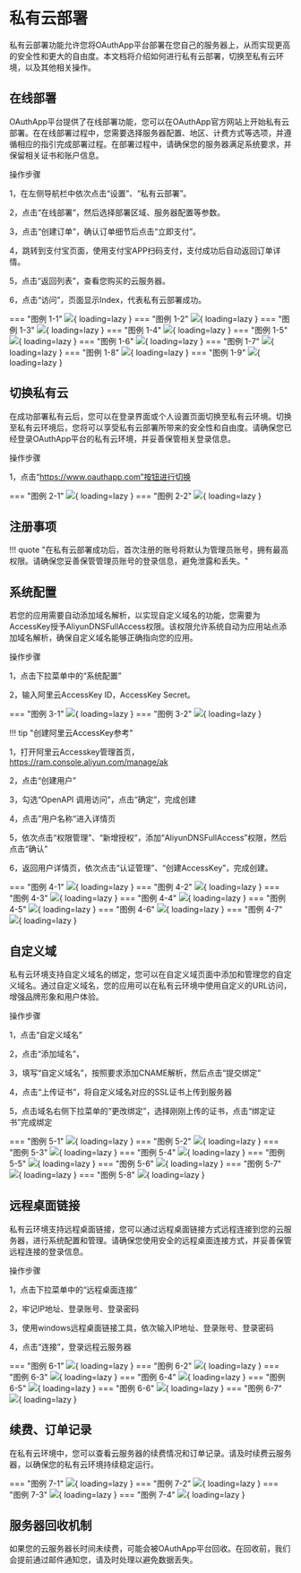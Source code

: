 # 私有云部署

私有云部署功能允许您将OAuthApp平台部署在您自己的服务器上，从而实现更高的安全性和更大的自由度。本文档将介绍如何进行私有云部署，切换至私有云环境，以及其他相关操作。

## 在线部署

OAuthApp平台提供了在线部署功能，您可以在OAuthApp官方网站上开始私有云部署。在在线部署过程中，您需要选择服务器配置、地区、计费方式等选项，并遵循相应的指引完成部署过程。在部署过程中，请确保您的服务器满足系统要求，并保留相关证书和账户信息。

操作步骤

1，在左侧导航栏中依次点击“设置”、“私有云部署”。

2，点击“在线部署”，然后选择部署区域、服务器配置等参数。

3，点击“创建订单”，确认订单细节后点击“立即支付”。

4，跳转到支付宝页面，使用支付宝APP扫码支付，支付成功后自动返回订单详情。

5，点击“返回列表”，查看您购买的云服务器。

6，点击“访问”，页面显示Index，代表私有云部署成功。

=== "图例 1-1"
    ![](https://docs.oauthapp.com/doc_app_saas/1-1.png){ loading=lazy }
=== "图例 1-2"
    ![](https://docs.oauthapp.com/doc_app_saas/1-2.png){ loading=lazy }
=== "图例 1-3"
    ![](https://docs.oauthapp.com/doc_app_saas/1-3.png){ loading=lazy }
=== "图例 1-4"
    ![](https://docs.oauthapp.com/doc_app_saas/1-4.png){ loading=lazy }
=== "图例 1-5"
    ![](https://docs.oauthapp.com/doc_app_saas/1-5.png){ loading=lazy }
=== "图例 1-6"
    ![](https://docs.oauthapp.com/doc_app_saas/1-6.png){ loading=lazy }
=== "图例 1-7"
    ![](https://docs.oauthapp.com/doc_app_saas/1-7.png){ loading=lazy }
=== "图例 1-8"
    ![](https://docs.oauthapp.com/doc_app_saas/1-8.png){ loading=lazy }
=== "图例 1-9"
    ![](https://docs.oauthapp.com/doc_app_saas/1-9.png){ loading=lazy }


## 切换私有云

在成功部署私有云后，您可以在登录界面或个人设置页面切换至私有云环境。切换至私有云环境后，您将可以享受私有云部署所带来的安全性和自由度。请确保您已经登录OAuthApp平台的私有云环境，并妥善保管相关登录信息。

操作步骤

1，点击“https://www.oauthapp.com”按钮进行切换

=== "图例 2-1"
    ![](https://docs.oauthapp.com/doc_app_saas/2-1.png){ loading=lazy }
=== "图例 2-2"
    ![](https://docs.oauthapp.com/doc_app_saas/2-2.png){ loading=lazy }

## 注册事项

!!! quote "在私有云部署成功后，首次注册的账号将默认为管理员账号，拥有最高权限。请确保您妥善保管管理员账号的登录信息，避免泄露和丢失。"

## 系统配置

若您的应用需要自动添加域名解析，以实现自定义域名的功能，您需要为AccessKey授予AliyunDNSFullAccess权限。该权限允许系统自动为应用站点添加域名解析，确保自定义域名能够正确指向您的应用。

操作步骤

1，点击下拉菜单中的“系统配置”

2，输入阿里云AccessKey ID，AccessKey Secret。

=== "图例 3-1"
    ![](https://docs.oauthapp.com/doc_app_saas/3-1.png){ loading=lazy }
=== "图例 3-2"
    ![](https://docs.oauthapp.com/doc_app_saas/3-2.png){ loading=lazy }

!!! tip "创建阿里云AccessKey参考"

1，打开阿里云Accesskey管理首页，https://ram.console.aliyun.com/manage/ak

2，点击“创建用户”

3，勾选“OpenAPI 调用访问”，点击“确定”，完成创建

4，点击”用户名称“进入详情页

5，依次点击“权限管理”、“新增授权”，添加“AliyunDNSFullAccess”权限，然后点击“确认”

6，返回用户详情页，依次点击“认证管理”、“创建AccessKey”，完成创建。

=== "图例 4-1"
    ![](https://docs.oauthapp.com/doc_app_saas/4-1.png){ loading=lazy }
=== "图例 4-2"
    ![](https://docs.oauthapp.com/doc_app_saas/4-2.png){ loading=lazy }
=== "图例 4-3"
    ![](https://docs.oauthapp.com/doc_app_saas/4-3.png){ loading=lazy }
=== "图例 4-4"
    ![](https://docs.oauthapp.com/doc_app_saas/4-4.png){ loading=lazy }
=== "图例 4-5"
    ![](https://docs.oauthapp.com/doc_app_saas/4-5.png){ loading=lazy }
=== "图例 4-6"
    ![](https://docs.oauthapp.com/doc_app_saas/4-6.png){ loading=lazy }
=== "图例 4-7"
    ![](https://docs.oauthapp.com/doc_app_saas/4-7.png){ loading=lazy }

## 自定义域

私有云环境支持自定义域名的绑定，您可以在自定义域页面中添加和管理您的自定义域名。通过自定义域名，您的应用可以在私有云环境中使用自定义的URL访问，增强品牌形象和用户体验。

操作步骤

1，点击“自定义域名”

2，点击“添加域名”，

3，填写“自定义域名”，按照要求添加CNAME解析，然后点击“提交绑定”

4，点击“上传证书”，将自定义域名对应的SSL证书上传到服务器

5，点击域名右侧下拉菜单的“更改绑定”，选择刚刚上传的证书，点击“绑定证书”完成绑定

=== "图例 5-1"
    ![](https://docs.oauthapp.com/doc_app_saas/5-1.png){ loading=lazy }
=== "图例 5-2"
    ![](https://docs.oauthapp.com/doc_app_saas/5-2.png){ loading=lazy }
=== "图例 5-3"
    ![](https://docs.oauthapp.com/doc_app_saas/5-3.png){ loading=lazy }
=== "图例 5-4"
    ![](https://docs.oauthapp.com/doc_app_saas/5-4.png){ loading=lazy }
=== "图例 5-5"
    ![](https://docs.oauthapp.com/doc_app_saas/5-5.png){ loading=lazy }
=== "图例 5-6"
    ![](https://docs.oauthapp.com/doc_app_saas/5-6.png){ loading=lazy }
=== "图例 5-7"
    ![](https://docs.oauthapp.com/doc_app_saas/5-7.png){ loading=lazy }
=== "图例 5-8"
    ![](https://docs.oauthapp.com/doc_app_saas/5-8.png){ loading=lazy }


## 远程桌面链接

私有云环境支持远程桌面链接，您可以通过远程桌面链接方式远程连接到您的云服务器，进行系统配置和管理。请确保您使用安全的远程桌面连接方式，并妥善保管远程连接的登录信息。

操作步骤

1，点击下拉菜单中的“远程桌面连接”

2，牢记IP地址、登录账号、登录密码

3，使用windows远程桌面链接工具，依次输入IP地址、登录账号、登录密码

4，点击“连接”，登录远程云服务器

=== "图例 6-1"
    ![](https://docs.oauthapp.com/doc_app_saas/6-1.png){ loading=lazy }
=== "图例 6-2"
    ![](https://docs.oauthapp.com/doc_app_saas/6-2.png){ loading=lazy }
=== "图例 6-3"
    ![](https://docs.oauthapp.com/doc_app_saas/6-3.png){ loading=lazy }
=== "图例 6-4"
    ![](https://docs.oauthapp.com/doc_app_saas/6-4.png){ loading=lazy }
=== "图例 6-5"
    ![](https://docs.oauthapp.com/doc_app_saas/6-5.png){ loading=lazy }
=== "图例 6-6"
    ![](https://docs.oauthapp.com/doc_app_saas/6-6.png){ loading=lazy }
=== "图例 6-7"
    ![](https://docs.oauthapp.com/doc_app_saas/6-7.png){ loading=lazy }

## 续费、订单记录

在私有云环境中，您可以查看云服务器的续费情况和订单记录。请及时续费云服务器，以确保您的私有云环境持续稳定运行。

=== "图例 7-1"
    ![](https://docs.oauthapp.com/doc_app_saas/7-1.png){ loading=lazy }
=== "图例 7-2"
    ![](https://docs.oauthapp.com/doc_app_saas/7-2.png){ loading=lazy }
=== "图例 7-3"
    ![](https://docs.oauthapp.com/doc_app_saas/7-3.png){ loading=lazy }
=== "图例 7-4"
    ![](https://docs.oauthapp.com/doc_app_saas/7-4.png){ loading=lazy }

## 服务器回收机制

如果您的云服务器长时间未续费，可能会被OAuthApp平台回收。在回收前，我们会提前通过邮件通知您，请及时处理以避免数据丢失。

<!-- ## 其他

除了上述功能，私有云部署页面还提供了其他相关操作，例如查看服务器信息、管理应用和用户、备份数据等。您可以根据实际需要进行相应的操作。 -->

[^1]:创建阿里云AccessKey教程：https://docs.oauthapp.com/doc_appsetting_aliyun.html
